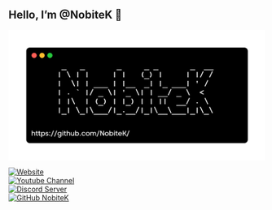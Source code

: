 ## Hello, I’m @NobiteK 👋

<img align="center" src="banner.png" />

[![Website](https://img.shields.io/badge/Website-nobiteek.pl-2648ff?style=flat-square&logo=google-chrome)](https://nobiteek.pl/) <br />
[![Youtube Channel](https://img.shields.io/youtube/channel/subscribers/UCtf8GQcJHfhfkiXdCKIHN-g?style=social)](https://www.youtube.com/@NobiteK) <br />
[![Discord Server](https://img.shields.io/discord/430480255506186241?logo=Discord)](https://discord.com/invite/ffsg7YY) <br />
[![GitHub NobiteK](https://img.shields.io/github/followers/NobiteK?label=follow&style=social)](https://github.com/NobiteK)
